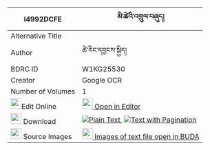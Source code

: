 |I4992DCFE|མི་ཚེའི་འགྲུལ་བཞུད། 
| --- | --- 
|Alternative Title |
|Author| ཚེ་རིང་དབྱངས་སྐྱིད།
|BDRC ID | W1KG25530
|Creator | Google OCR
|Number of Volumes| 1
|<img width="25" src="https://img.icons8.com/color/25/000000/edit-property.png">Edit Online| [<img width="25" src="https://avatars.githubusercontent.com/u/45091458?s=200&v=4"> Open in Editor](http://editor.openpecha.org/I4992DCFE)
|<img width="25" src="https://img.icons8.com/fluent/48/000000/download-2.png"/>  Download | [![](https://img.icons8.com/color/20/000000/txt.png)Plain Text](https://github.com/Openpecha/I4992DCFE/releases/download/v2/mitse_i_drulshyu_plain_I4992DCFE.zip), [![](https://img.icons8.com/color/20/000000/txt.png)Text with Pagination](https://github.com/Openpecha/I4992DCFE/releases/download/v2/mitse_i_drulshyu_pages_I4992DCFE.zip)
|<img width="25" src="https://img.icons8.com/plasticine/100/000000/pictures-folder.png"/>  Source Images | [<img width="25" src="https://library.bdrc.io/icons/BUDA-small.svg"> Images of text file open in BUDA](https://library.bdrc.io/show/bdr:W1KG25530)